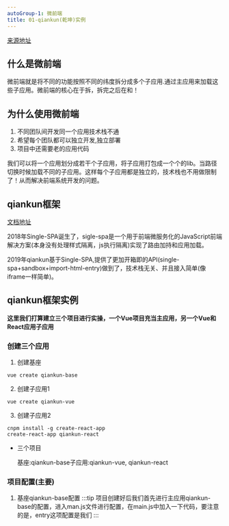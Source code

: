 ```yaml
---
autoGroup-1: 微前端
title: 01-qiankun(乾坤)实例
---
```

[来源地址](https://blog.csdn.net/qq_33396780/article/details/110694871)
## 什么是微前端

微前端就是将不同的功能按照不同的纬度拆分成多个子应用.通过主应用来加载这些子应用。微前端的核心在于拆，拆完之后在和！

## 为什么使用微前端
1. 不同团队间开发同一个应用技术栈不通
2. 希望每个团队都可以独立开发,独立部署
3. 项目中还需要老的应用代码

我们可以将一个应用划分成若干个子应用，将子应用打包成一个个的lib。当路径切换时候加载不同的子应用。这样每个子应用都是独立的，技术栈也不用做限制了！从而解决前端系统开发的问题。

## qiankun框架
[文档地址](https://qiankun.umijs.org/zh)

2018年Single-SPA诞生了，sigle-spa是一个用于前端微服务化的JavaScript前端解决方案(本身没有处理样式隔离，js执行隔离)实现了路由加持和应用加载。

2019年qiankun基于Single-SPA,提供了更加开箱即的API(single-spa+sandbox+import-html-entry)做到了，技术栈无关、并且接入简单(像iframe一样简单)。

## qiankun框架实例

**这里我们打算建立三个项目进行实操，一个Vue项目充当主应用，另一个Vue和React应用子应用**

### 创建三个应用

1. 创建基座
```
vue create qiankun-base
```

2. 创建子应用1
```
vue create qiankun-vue
```

3. 创建子应用2
```
cnpm install -g create-react-app
create-react-app qiankun-react
```
- 三个项目

    基座:qiankun-base子应用:qiankun-vue, qiankun-react

### 项目配置(主要)

1. 基座qiankun-base配置
:::tip
项目创建好后我们首先进行主应用qiankun-base的配置，进入man.js文件进行配置，在main.js中加入一下代码，要注意的是，entry这项配置是我们
:::


